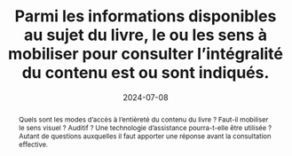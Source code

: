 ---
N: 
Rubrique: 
title: Parmi les informations disponibles au sujet du livre, le ou les sens à mobiliser pour consulter l’intégralité du contenu est ou sont indiqués.
detail:  
abstract: Quels sont les modes d’accès à l’entièreté du contenu du livre ? Faut-il mobiliser le sens visuel ? Auditif ? Une technologie d’assistance pourra-t-elle être utilisée ? Autant de questions auxquelles il faut apporter une réponse avant la consultation effective.
categories: ["Informations avant consultation"]
agrege: O0000-E083
opquast: '0000'
indiceebook: '83'
description: "Règle n° 083"
before: "082"
weight: "083"
after: "084"
actif: '1'
layout: rules
date: 2024-07-08
tags: ["accessibilité", "mode d’accès"]
objectif: ["Permettre d’anticiper les moyens de consulter le livre", "Limiter les risques de réclamations"]
Meo: ["Associer l’information au livre", "Faire figurer l’information sur la page de présentation du livre"]
Controle: ["Vérifier la présence d’une indication sur les sens à mobiliser pour lire l’intégralité du contenu."]
epubcheck: 
ace: 
Source: ["SNE"]
Referentiel: ["EPUB schema.org : accessMode et accessModeSufficient", "ONIX
	List 196, codes 51 All non-decorative content supports reading via pre-recorded audio et 52 All non-decorative content supports reading without sight"]
Steps: ["", ""]
pertinence: 1
---